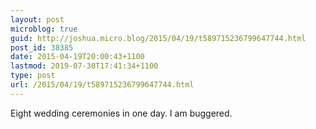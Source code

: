 ```yaml
---
layout: post
microblog: true
guid: http://joshua.micro.blog/2015/04/19/t589715236799647744.html
post_id: 38385
date: 2015-04-19T20:00:43+1100
lastmod: 2019-07-30T17:41:34+1100
type: post
url: /2015/04/19/t589715236799647744.html
---
```

Eight wedding ceremonies in one day. I am buggered.

